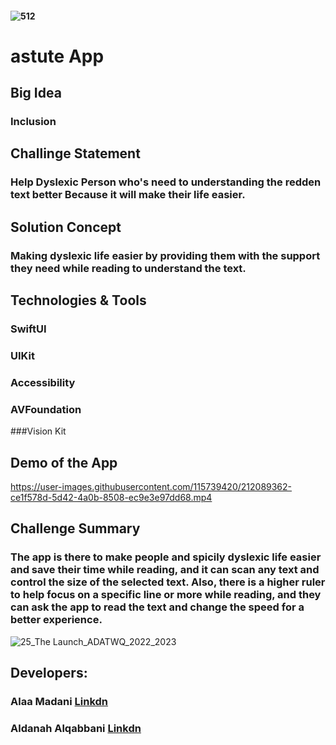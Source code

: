 
#### ![512](https://user-images.githubusercontent.com/115739420/212080608-dc628c22-199b-43cb-a492-7eea57e5432b.png)
# astute App


## Big Idea

### Inclusion

## Challinge Statement

### Help Dyslexic Person who's need to understanding the redden text better Because it will make their life easier.

## Solution Concept

### Making dyslexic life easier by providing them with the support they need while reading to understand the text.

## Technologies & Tools

### SwiftUI
### UIKit
### Accessibility
### AVFoundation
###Vision Kit

## Demo of the App

https://user-images.githubusercontent.com/115739420/212089362-ce1f578d-5d42-4a0b-8508-ec9e3e97dd68.mp4

## Challenge Summary 

### The app is there to make people and spicily dyslexic life easier and save their time while reading, and it can scan any text and control the size of the selected text. Also, there is a higher ruler to help focus on a specific line or more while reading, and they can ask the app to read the text and change the speed for a better experience.

![25_The Launch_ADATWQ_2022_2023](https://user-images.githubusercontent.com/115739420/212084157-fa997f42-96c1-4796-b22b-8c730306f948.jpeg)


## Developers:
### Alaa Madani [Linkdn](https://sa.linkedin.com/in/ialaa7)
### Aldanah Alqabbani [Linkdn](https://www.linkedin.com/in/aldanaalqabbani/) 


